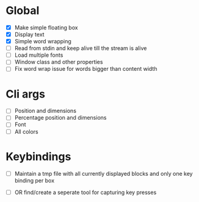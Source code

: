 # Global
  - [X] Make simple floating box
  - [X] Display text
  - [X] Simple word wrapping
  - [ ] Read from stdin and keep alive till the stream is alive
  - [ ] Load multiple fonts
  - [ ] Window class and other properties
  - [ ] Fix word wrap issue for words bigger than content width

# Cli args
  - [ ] Position and dimensions
  - [ ] Percentage position and dimensions
  - [ ] Font
  - [ ] All colors

# Keybindings
  - [ ] Maintain a tmp file with all currently displayed blocks and only one key binding per box
  - [ ] OR find/create a seperate tool for capturing key presses

